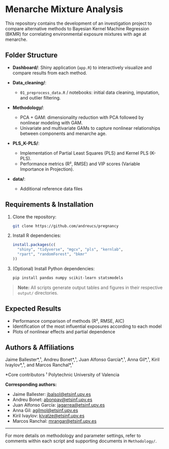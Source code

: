 # Menarche Mixture Analysis

This repository contains the development of an investigation project to compare alternative methods to Bayesian Kernel Machine Regression (BKMR) for correlating environmental exposure mixtures with age at menarche.

## Folder Structure

* **Dashboard/**: Shiny application (`app.R`) to interactively visualize and compare results from each method.
* **Data_cleaning/**:

  * `01_preprocess_data.R` / notebooks: initial data cleaning, imputation, and outlier filtering.

* **Methodology/**:

  * PCA + GAM: dimensionality reduction with PCA followed by nonlinear modeling with GAM.
  * Univariate and multivariate GAMs to capture nonlinear relationships between components and menarche age.
* **PLS\_K-PLS/**:

  * Implementation of Partial Least Squares (PLS) and Kernel PLS (K-PLS).
  * Performance metrics (R², RMSE) and VIP scores (Variable Importance in Projection).
* **data/**:

  * Additional reference data files

## Requirements & Installation

1. Clone the repository:

   ```bash
   git clone https://github.com/andreucs/pregnancy
   ```

2. Install R dependencies:

   ```r
   install.packages(c(
     "shiny", "tidyverse", "mgcv", "pls", "kernlab",
     "rpart", "randomForest", "bkmr"
   ))
   ```

3. (Optional) Install Python dependencies:

   ```bash
   pip install pandas numpy scikit-learn statsmodels
   ```

> **Note:** All scripts generate output tables and figures in their respective `output/` directories.

## Expected Results

* Performance comparison of methods (R², RMSE, AIC)
* Identification of the most influential exposures according to each model
* Plots of nonlinear effects and partial dependence

## Authors & Affiliations

Jaime Ballester\*,¹, Andreu Bonet\*,¹, Juan Alfonso García\*,¹, Anna Gil\*,¹, Kiril Ivaylov\*,¹, and Marcos Ranchal\*,¹

\*Core contributors
¹ Polytechnic University of Valencia

**Corresponding authors:**

* Jaime Ballester: [jbalsol@etsinf.upv.es](mailto:jbalsol@etsinf.upv.es)
* Andreu Bonet: [abonpav@etsinf.upv.es](mailto:abonpav@etsinf.upv.es)
* Juan Alfonso García: [jagarrea@etsinf.upv.es](mailto:jagarrea@etsinf.upv.es)
* Anna Gil: [agilmol@etsinf.upv.es](mailto:agilmol@etsinf.upv.es)
* Kiril Ivaylov: [kivatze@etsinf.upv.es](mailto:kivatze@etsinf.upv.es)
* Marcos Ranchal: [mrangar@etsinf.upv.es](mailto:mrangar@etsinf.upv.es)

---

For more details on methodology and parameter settings, refer to comments within each script and supporting documents in `Methodology/`.
